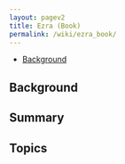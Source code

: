 ```yaml
---
layout: pagev2
title: Ezra (Book)
permalink: /wiki/ezra_book/
---
```

- [Background](#background)

## Background

## Summary

## Topics
